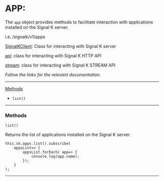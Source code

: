 # APP:

The `app` object provides methods to facilitate interaction with applications installed on the Signal K server.

i.e. /signalk/v1/apps

[SignalKClient](README.md): Class for interacting with Signal K server

[api](HTTP_API.md): class for interacting with Signal K HTTP API

[stream](STREAM_API.md): class for interacting with Signal K STREAM API

*Follow the links for the relevant documentation.*

---

[Methods](#methods)
- `list()`

---

### Methods

`list()`

Returns the list of applications installed on the Signal K server.

```
this.sk.apps.list().subscribe( 
    appsList=> {
        appsList.forEach( app=> {
            console.log(app.name);
        });
    }
);         
```

---
